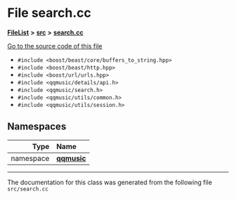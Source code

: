 

# File search.cc



[**FileList**](files.md) **>** [**src**](dir_68267d1309a1af8e8297ef4c3efbcdba.md) **>** [**search.cc**](search_8cc.md)

[Go to the source code of this file](search_8cc_source.md)



* `#include <boost/beast/core/buffers_to_string.hpp>`
* `#include <boost/beast/http.hpp>`
* `#include <boost/url/urls.hpp>`
* `#include <qqmusic/details/api.h>`
* `#include <qqmusic/search.h>`
* `#include <qqmusic/utils/common.h>`
* `#include <qqmusic/utils/session.h>`













## Namespaces

| Type | Name |
| ---: | :--- |
| namespace | [**qqmusic**](namespaceqqmusic.md) <br> |





















































------------------------------
The documentation for this class was generated from the following file `src/search.cc`

